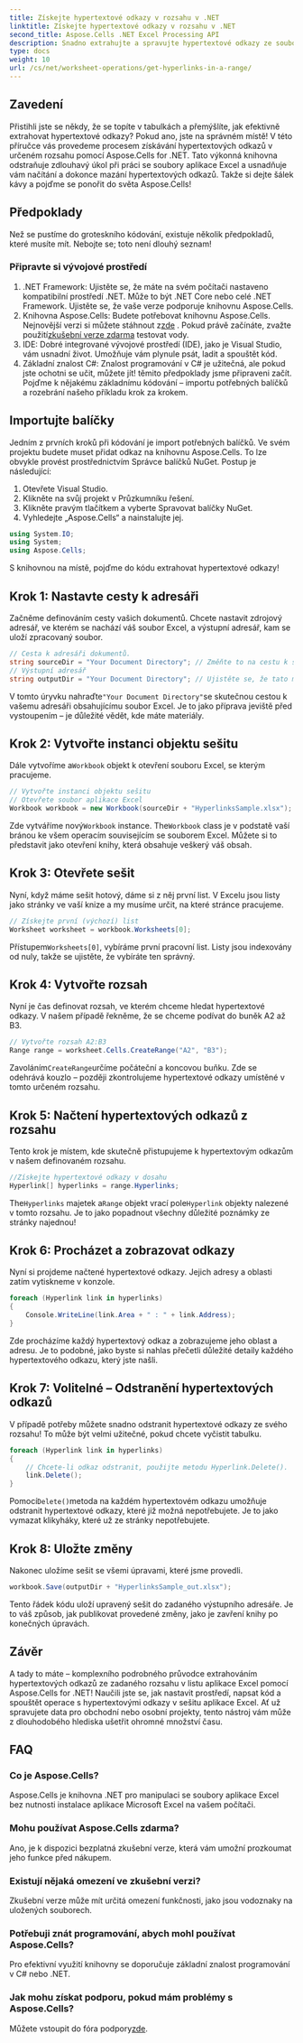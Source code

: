 ```yaml
---
title: Získejte hypertextové odkazy v rozsahu v .NET
linktitle: Získejte hypertextové odkazy v rozsahu v .NET
second_title: Aspose.Cells .NET Excel Processing API
description: Snadno extrahujte a spravujte hypertextové odkazy ze souborů aplikace Excel pomocí Aspose.Cells pro .NET. Součástí je podrobný průvodce a příklady kódu.
type: docs
weight: 10
url: /cs/net/worksheet-operations/get-hyperlinks-in-a-range/
---
```

## Zavedení
Přistihli jste se někdy, že se topíte v tabulkách a přemýšlíte, jak efektivně extrahovat hypertextové odkazy? Pokud ano, jste na správném místě! V této příručce vás provedeme procesem získávání hypertextových odkazů v určeném rozsahu pomocí Aspose.Cells for .NET. Tato výkonná knihovna odstraňuje zdlouhavý úkol při práci se soubory aplikace Excel a usnadňuje vám načítání a dokonce mazání hypertextových odkazů. Takže si dejte šálek kávy a pojďme se ponořit do světa Aspose.Cells!
## Předpoklady
Než se pustíme do groteskního kódování, existuje několik předpokladů, které musíte mít. Nebojte se; toto není dlouhý seznam!
### Připravte si vývojové prostředí
1. .NET Framework: Ujistěte se, že máte na svém počítači nastaveno kompatibilní prostředí .NET. Může to být .NET Core nebo celé .NET Framework. Ujistěte se, že vaše verze podporuje knihovnu Aspose.Cells.
2.  Knihovna Aspose.Cells: Budete potřebovat knihovnu Aspose.Cells. Nejnovější verzi si můžete stáhnout z[zde](https://releases.aspose.com/cells/net/) . Pokud právě začínáte, zvažte použití[zkušební verze zdarma](https://releases.aspose.com/) testovat vody.
3. IDE: Dobré integrované vývojové prostředí (IDE), jako je Visual Studio, vám usnadní život. Umožňuje vám plynule psát, ladit a spouštět kód.
4. Základní znalost C#: Znalost programování v C# je užitečná, ale pokud jste ochotni se učit, můžete jít!
těmito předpoklady jsme připraveni začít. Pojďme k nějakému základnímu kódování – importu potřebných balíčků a rozebrání našeho příkladu krok za krokem.
## Importujte balíčky
Jedním z prvních kroků při kódování je import potřebných balíčků. Ve svém projektu budete muset přidat odkaz na knihovnu Aspose.Cells. To lze obvykle provést prostřednictvím Správce balíčků NuGet. Postup je následující:
1. Otevřete Visual Studio.
2. Klikněte na svůj projekt v Průzkumníku řešení.
3. Klikněte pravým tlačítkem a vyberte Spravovat balíčky NuGet.
4. Vyhledejte „Aspose.Cells“ a nainstalujte jej.
```csharp
using System.IO;
using System;
using Aspose.Cells;
```
S knihovnou na místě, pojďme do kódu extrahovat hypertextové odkazy!
## Krok 1: Nastavte cesty k adresáři
Začněme definováním cesty vašich dokumentů. Chcete nastavit zdrojový adresář, ve kterém se nachází váš soubor Excel, a výstupní adresář, kam se uloží zpracovaný soubor.
```csharp
// Cesta k adresáři dokumentů.
string sourceDir = "Your Document Directory"; // Změňte to na cestu k souboru aplikace Excel
// Výstupní adresář
string outputDir = "Your Document Directory"; // Ujistěte se, že tato metoda poskytuje platnou výstupní cestu
```
 V tomto úryvku nahraďte`"Your Document Directory"`se skutečnou cestou k vašemu adresáři obsahujícímu soubor Excel. Je to jako příprava jeviště před vystoupením – je důležité vědět, kde máte materiály.
## Krok 2: Vytvořte instanci objektu sešitu
 Dále vytvoříme a`Workbook` objekt k otevření souboru Excel, se kterým pracujeme.
```csharp
// Vytvořte instanci objektu sešitu
// Otevřete soubor aplikace Excel
Workbook workbook = new Workbook(sourceDir + "HyperlinksSample.xlsx");
```
 Zde vytváříme nový`Workbook` instance. The`Workbook` class je v podstatě vaší bránou ke všem operacím souvisejícím se souborem Excel. Můžete si to představit jako otevření knihy, která obsahuje veškerý váš obsah.
## Krok 3: Otevřete sešit
Nyní, když máme sešit hotový, dáme si z něj první list. V Excelu jsou listy jako stránky ve vaší knize a my musíme určit, na které stránce pracujeme.
```csharp
// Získejte první (výchozí) list
Worksheet worksheet = workbook.Worksheets[0];
```
 Přístupem`Worksheets[0]`, vybíráme první pracovní list. Listy jsou indexovány od nuly, takže se ujistěte, že vybíráte ten správný.
## Krok 4: Vytvořte rozsah
Nyní je čas definovat rozsah, ve kterém chceme hledat hypertextové odkazy. V našem případě řekněme, že se chceme podívat do buněk A2 až B3.
```csharp
// Vytvořte rozsah A2:B3
Range range = worksheet.Cells.CreateRange("A2", "B3");
```
 Zavoláním`CreateRange`určíme počáteční a koncovou buňku. Zde se odehrává kouzlo – později zkontrolujeme hypertextové odkazy umístěné v tomto určeném rozsahu.
## Krok 5: Načtení hypertextových odkazů z rozsahu
Tento krok je místem, kde skutečně přistupujeme k hypertextovým odkazům v našem definovaném rozsahu.
```csharp
//Získejte hypertextové odkazy v dosahu
Hyperlink[] hyperlinks = range.Hyperlinks;
```
 The`Hyperlinks` majetek a`Range` objekt vrací pole`Hyperlink` objekty nalezené v tomto rozsahu. Je to jako popadnout všechny důležité poznámky ze stránky najednou!
## Krok 6: Procházet a zobrazovat odkazy
Nyní si projdeme načtené hypertextové odkazy. Jejich adresy a oblasti zatím vytiskneme v konzole.
```csharp
foreach (Hyperlink link in hyperlinks)
{
    Console.WriteLine(link.Area + " : " + link.Address);
}
```
Zde procházíme každý hypertextový odkaz a zobrazujeme jeho oblast a adresu. Je to podobné, jako byste si nahlas přečetli důležité detaily každého hypertextového odkazu, který jste našli. 
## Krok 7: Volitelné – Odstranění hypertextových odkazů
V případě potřeby můžete snadno odstranit hypertextové odkazy ze svého rozsahu! To může být velmi užitečné, pokud chcete vyčistit tabulku.
```csharp
foreach (Hyperlink link in hyperlinks)
{
    // Chcete-li odkaz odstranit, použijte metodu Hyperlink.Delete().
    link.Delete();
}
```
 Pomocí`Delete()`metoda na každém hypertextovém odkazu umožňuje odstranit hypertextové odkazy, které již možná nepotřebujete. Je to jako vymazat klikyháky, které už ze stránky nepotřebujete.
## Krok 8: Uložte změny
Nakonec uložíme sešit se všemi úpravami, které jsme provedli.
```csharp
workbook.Save(outputDir + "HyperlinksSample_out.xlsx");
```
Tento řádek kódu uloží upravený sešit do zadaného výstupního adresáře. Je to váš způsob, jak publikovat provedené změny, jako je zavření knihy po konečných úpravách.
## Závěr
A tady to máte – komplexního podrobného průvodce extrahováním hypertextových odkazů ze zadaného rozsahu v listu aplikace Excel pomocí Aspose.Cells for .NET! Naučili jste se, jak nastavit prostředí, napsat kód a spouštět operace s hypertextovými odkazy v sešitu aplikace Excel. Ať už spravujete data pro obchodní nebo osobní projekty, tento nástroj vám může z dlouhodobého hlediska ušetřit ohromné množství času.
## FAQ
### Co je Aspose.Cells?
Aspose.Cells je knihovna .NET pro manipulaci se soubory aplikace Excel bez nutnosti instalace aplikace Microsoft Excel na vašem počítači.
### Mohu používat Aspose.Cells zdarma?
Ano, je k dispozici bezplatná zkušební verze, která vám umožní prozkoumat jeho funkce před nákupem.
### Existují nějaká omezení ve zkušební verzi?
Zkušební verze může mít určitá omezení funkčnosti, jako jsou vodoznaky na uložených souborech.
### Potřebuji znát programování, abych mohl používat Aspose.Cells?
Pro efektivní využití knihovny se doporučuje základní znalost programování v C# nebo .NET.
### Jak mohu získat podporu, pokud mám problémy s Aspose.Cells?
 Můžete vstoupit do fóra podpory[zde](https://forum.aspose.com/c/cells/9).